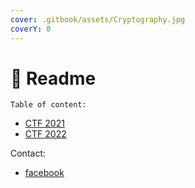 ```yaml
---
cover: .gitbook/assets/Cryptography.jpg
coverY: 0
---
```


# 📧 Readme

`Table of content:`

* [CTF 2021](https://giongfnef.gitbook.io/ctf-2021/)
* [CTF 2022](SUMMARY.md)

Contact:

* [facebook](https://www.facebook.com/rong.truong.372)
